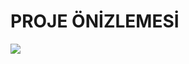 <h1> PROJE ÖNİZLEMESİ </h1>

<p><img align="center" src="https://github.com/albayrakmurat/afrika-projesi/blob/main/proje.gif" </p>
